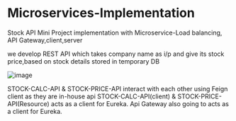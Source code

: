 # Microservices-Implementation
Stock API Mini Project implementation with Microservice-Load balancing, API Gateway,client,server

we develop  REST API which takes company name as i/p and give its stock price,based on stock details stored in temporary DB

![image](https://user-images.githubusercontent.com/60955560/132849602-5b3ee2a8-5b79-4efe-917b-5316df3184c3.png)

STOCK-CALC-API & STOCK-PRICE-API interact with each other using Feign client as they are in-house api
STOCK-CALC-API(client) & STOCK-PRICE-API(Resource)  acts as a client for Eureka.
Api Gateway also going to acts as a client for Eureka.


